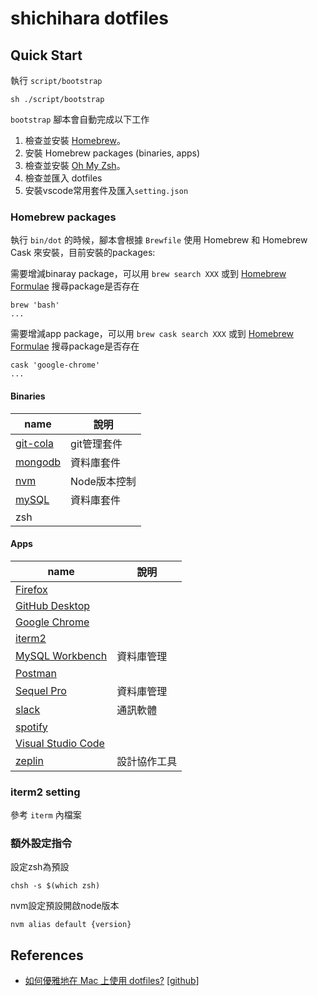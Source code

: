 # shichihara dotfiles

## Quick Start

執行 `script/bootstrap`
```
sh ./script/bootstrap
```
`bootstrap` 腳本會自動完成以下工作
1. 檢查並安裝 [Homebrew](http://brew.sh/)。
2. 安裝 Homebrew packages (binaries, apps)
3. 檢查並安裝 [Oh My Zsh](http://ohmyz.sh/)。
4. 檢查並匯入 dotfiles
5. 安裝vscode常用套件及匯入`setting.json`

### Homebrew packages

執行 `bin/dot` 的時候，腳本會根據 `Brewfile` 使用 Homebrew 和 Homebrew Cask 來安裝，目前安裝的packages:

需要增減binaray package，可以用
`
brew search XXX
`
或到 [Homebrew Formulae](https://formulae.brew.sh/) 搜尋package是否存在
```
brew 'bash'
...
```

需要增減app package，可以用 `brew cask search XXX` 或到 [Homebrew Formulae](https://formulae.brew.sh/) 搜尋package是否存在
```
cask 'google-chrome'
...
```

#### Binaries

| name | 說明 |
| --- | --- |
| [git-cola](https://git-cola.github.io/) | git管理套件 |
| [mongodb](https://www.mongodb.com/) | 資料庫套件 |
| [nvm](https://github.com/nvm-sh/nvm) | Node版本控制 |
| [mySQL](http://ftp.ntu.edu.tw/MySQL/Downloads/MySQL-5.7/) | 資料庫套件 |
| zsh | |

#### Apps

| name | 說明 |
| --- | --- |
| [Firefox](https://www.mozilla.org/zh-TW/firefox/new/) | |
| [GitHub Desktop](https://desktop.github.com/) | |
| [Google Chrome](https://www.google.com/intl/zh-TW/chrome/) | |
| [iterm2](https://iterm2.com/) | |
| [MySQL Workbench](https://dev.mysql.com/downloads/workbench/) | 資料庫管理 |
| [Postman](https://www.postman.com/) | |
| [Sequel Pro](https://sequelpro.com/) | 資料庫管理 |
| [slack](https://slack.com/intl/zh-tw/) | 通訊軟體 |
| [spotify](https://open.spotify.com/) | |
| [Visual Studio Code](https://code.visualstudio.com/) | |
| [zeplin](https://zeplin.io/) | 設計協作工具 |


### iterm2 setting

參考 `iterm` 內檔案

### 額外設定指令

設定zsh為預設
```
chsh -s $(which zsh)
```

nvm設定預設開啟node版本
```
nvm alias default {version}
```


## References
 - [如何優雅地在 Mac 上使用 dotfiles?](https://segmentfault.com/a/1190000002713879) [[github](https://github.com/amowu/dotfiles)]